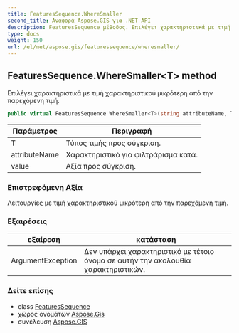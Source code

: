 ```yaml
---
title: FeaturesSequence.WhereSmaller
second_title: Αναφορά Aspose.GIS για .NET API
description: FeaturesSequence μέθοδος. Επιλέγει χαρακτηριστικά με τιμή χαρακτηριστικού μικρότερη από την παρεχόμενη τιμή.
type: docs
weight: 150
url: /el/net/aspose.gis/featuressequence/wheresmaller/
---
```

## FeaturesSequence.WhereSmaller&lt;T&gt; method

Επιλέγει χαρακτηριστικά με τιμή χαρακτηριστικού μικρότερη από την παρεχόμενη τιμή.

```csharp
public virtual FeaturesSequence WhereSmaller<T>(string attributeName, T value)
```

| Παράμετρος | Περιγραφή |
| --- | --- |
| T | Τύπος τιμής προς σύγκριση. |
| attributeName | Χαρακτηριστικό για φιλτράρισμα κατά. |
| value | Αξία προς σύγκριση. |

### Επιστρεφόμενη Αξία

Λειτουργίες με τιμή χαρακτηριστικού μικρότερη από την παρεχόμενη τιμή.

### Εξαιρέσεις

| εξαίρεση | κατάσταση |
| --- | --- |
| ArgumentException | Δεν υπάρχει χαρακτηριστικό με τέτοιο όνομα σε αυτήν την ακολουθία χαρακτηριστικών. |

### Δείτε επίσης

* class [FeaturesSequence](../)
* χώρος ονομάτων [Aspose.Gis](../../featuressequence/)
* συνέλευση [Aspose.GIS](../../../)


